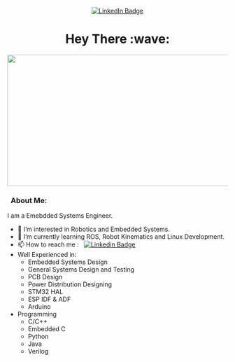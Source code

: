 <p align="center">
<a href="https://www.linkedin.com/in/sudiir12345"><img src="https://img.shields.io/badge/LinkedIn-blue?style=for-the-badge&logo=linkedin&logoColor=white" alt="LinkedIn Badge"></a>
</p>
<h1 align="center">Hey There :wave:</h1>

<div align="center">
  <img src="https://media.giphy.com/media/8gRgYeXD3rKUcjWlzB/giphy.gif" width="600" height="300"/>
</div>

### &nbsp; About Me:
I am a Emebdded Systems Engineer.

- 👀 I’m interested in Robotics and Embedded Systems.
- 🌱 I’m currently learning ROS, Robot Kinematics and Linux Development.
- 📫 How to reach me : &nbsp; [![Linkedin Badge](https://img.shields.io/badge/-Sudiir-blue?style=flat&logo=Linkedin&logoColor=white)](https://www.linkedin.com/in/sudiir12345)
- Well Experienced in:
  - Embedded Systems Design
  - General Systems Design and Testing
  - PCB Design
  - Power Distribution Designing
  - STM32 HAL
  - ESP IDF & ADF
  - Arduino
- Programming
    - C/C++
    - Embedded C
    - Python
    - Java
    - Verilog
